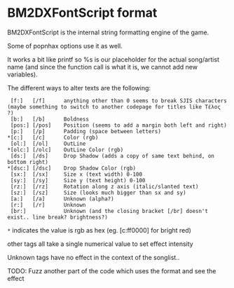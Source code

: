 # BM2DXFontScript format

BM2DXFontScript is the internal string formatting engine of the game.

Some of popnhax options use it as well.

It works a bit like printf so %s is our placeholder for the actual song/artist name (and since the function call is what it is, we cannot add new variables).

The different ways to alter texts are the following:
```
 [f:]   [/f]      anything other than 0 seems to break SJIS characters (maybe something to switch to another codepage for titles like Τέλος ?)
 [b:]   [/b]      Boldness
 [pos:] [/pos]    Position (seems to add a margin both left and right)
 [p:]   [/p]      Padding (space between letters)
*[c:]   [/c]      Color (rgb)
 [ol:]  [/ol]     OutLine
*[olc:] [/olc]    OutLine Color (rgb)
 [ds:]  [/ds]     Drop Shadow (adds a copy of same text behind, on bottom right)
*[dsc:] [/dsc]    Drop Shadow Color (rgb)
 [sx:]  [/sx]     Size x (text width) 0-100
 [sy:]  [/sy]     Size y (text height) 0-100
 [rz:]  [/rz]     Rotation along z axis (italic/slanted text)
 [sz:]  [/sz]     Size (looks much bigger than sx and sy)
 [a:]   [/a]      Unknown (alpha?)
 [r:]   [/r]      Unknown
 [br:]            Unknown (and the closing bracket [/br] doesn't exist.. line break? brightness?)
```

`*` indicates the value is rgb as hex (eg. [c:ff0000] for bright red)

other tags all take a single numerical value to set effect intensity

Unknown tags have no effect in the context of the songlist.. 

TODO: Fuzz another part of the code which uses the format and see the effect
